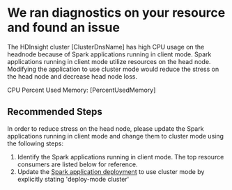 <properties
    pageTitle="Cluster Failure due to Spark application running in client mode"
    description="Cluster Failure due to Spark application running in client mode"
    infoBubbleText="Found recent cluster failure. See details on the right."
    service="microsoft.hdinsight"
    resource="clusters"
    authors="ravi"
    ms.author="v-ravikc"
    displayOrder=""
    articleId="Hdi_ClientModeAgentCpuUsage"
    diagnosticScenario="HDInsightClientModeAmbariAgentHighCpuUsageInsight"
    selfHelpType="rca"
    supportTopicIds="32636495, 32636496, 32636497, 32636498"
    resourceTags=""
    productPesIds="15078"
    cloudEnvironments="public, mooncake, blackforest, fairfax"
/>

# We ran diagnostics on your resource and found an issue

<!--issueDescription-->
The HDInsight cluster <!--$ClusterDnsName-->[ClusterDnsName]<!--/$ClusterDnsName--> has high CPU usage on the headnode because of Spark applications running in client mode. Spark applications running in client mode utilize resources on the head node. Modifying the application to use cluster mode would reduce the stress on the head node and decrease head node loss.

CPU Percent Used Memory: <!--$PercentUsedMemory-->[PercentUsedMemory]<!--/$PercentUsedMemory-->
<!--/issueDescription-->

## **Recommended Steps**

In order to reduce stress on the head node, please update the Spark applications running in client mode and change them to cluster mode using the following steps:

1. Identify the Spark applications running in client mode. The top resource consumers are listed below for reference.
1. Update the [Spark application deployment](https://spark.apache.org/docs/latest/submitting-applications.html#launching-applications-with-spark-submit) to use cluster mode by explicitly stating 'deploy-mode cluster' 
